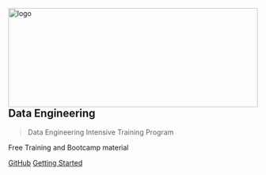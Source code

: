 <img align="right" width="220" height="200" style="margin:auto;    width: 100%;" title="logo" src="https://user-images.githubusercontent.com/62965911/223519221-659d5603-656b-41c5-b414-9f835720024a.svg">

## Data Engineering

> Data Engineering Intensive Training Program

Free Training and Bootcamp material

[GitHub](https://github.com/datalaker/data-engineering-bootcamp)
[Getting Started](#data-engineering-intensive-training-program)
